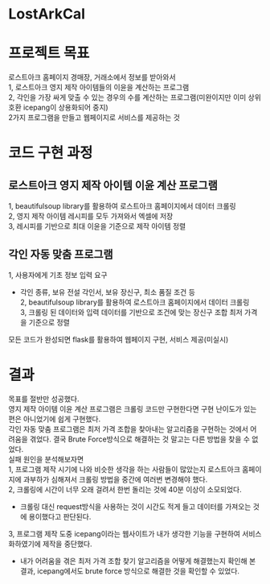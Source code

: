 # LostArkCal
# 프로젝트 목표
로스트아크 홈페이지 경매장, 거래소에서 정보를 받아와서  
1, 로스트아크 영지 제작 아이템들의 이윤을 계산하는 프로그램  
2, 각인을 가장 싸게 맞출 수 있는 경우의 수를 계산하는 프로그램(미완이지만 이미 상위호환 icepang이 상용화되어 중지)  
2가지 프로그램을 만들고 웹페이지로 서비스를 제공하는 것

# 코드 구현 과정
## 로스트아크 영지 제작 아이템 이윤 계산 프로그램
1, beautifulsoup library를 활용하여 로스트아크 홈페이지에서 데이터 크롤링  
2, 영지 제작 아이템 레시피를 모두 가져와서 엑셀에 저장  
3, 레시피를 기반으로 최대 이윤을 기준으로 제작 아이템 정렬

## 각인 자동 맞춤 프로그램
1, 사용자에게 기초 정보 입력 요구  
 - 각인 종류, 보유 전설 각인서, 보유 장신구, 최소 품질 조건 등  
2, beautifulsoup library를 활용하여 로스트아크 홈페이지에서 데이터 크롤링  
3, 크롤링 된 데이터와 입력 데이터를 기반으로 조건에 맞는 장신구 조합 최저 가격을 기준으로 정렬  

모든 코드가 완성되면 flask를 활용하여 웹페이지 구현, 서비스 제공(미실시)

# 결과
목표를 절반만 성공했다.  
영지 제작 아이템 이윤 계산 프로그램은 크롤링 코드만 구현한다면 구현 난이도가 있는 편은 아니었기에 쉽게 구현했다.  
각인 자동 맞춤 프로그램은 최저 가격 조합을 찾아내는 알고리즘을 구현하는 것에서 어려움을 겪었다. 결국 Brute Force방식으로 해결하는 것 말고는 다른 방법을 찾을 수 없었다.  
실패 원인을 분석해보자면  
1, 프로그램 제작 시기에 나와 비슷한 생각을 하는 사람들이 많았는지 로스트아크 홈페이지에 과부하가 심해져서 크롤링 방법을 중간에 여러번 변경해야 했다.  
2, 크롤링에 시간이 너무 오래 걸려서 한번 돌리는 것에 40분 이상이 소모되었다.  
 - 크롤링 대신 request방식을 사용하는 것이 시간도 적게 들고 데이터를 가져오는 것에 용이했다고 판단된다.   

3, 프로그램 제작 도중 icepang이라는 웹사이트가 내가 생각한 기능을 구현하여 서비스화하였기에 제작을 중단했다.  
 - 내가 어려움을 겪은 최저 가격 조합 찾기 알고리즘을 어떻게 해결했는지 확인해 본 결과, icepang에서도 brute force 방식으로 해결한 것을 확인할 수 있었다.
